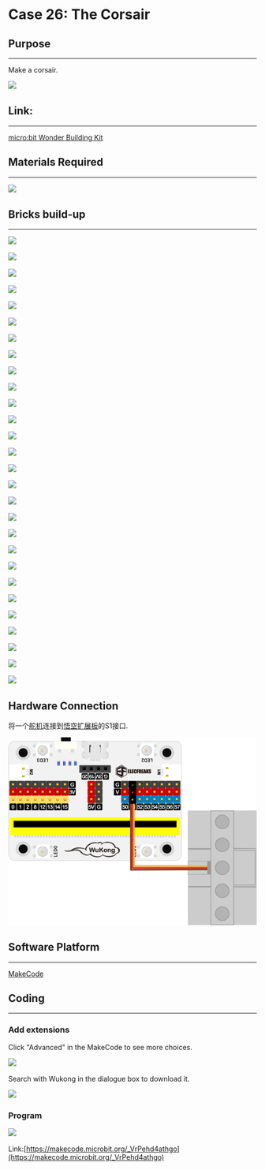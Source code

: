 # Case 26: The Corsair

## Purpose
---
Make a corsair.
 
![](./images/Wonder-Building-Kit-case-26-01.png)

## Link: 
---
[micro:bit Wonder Building Kit](https://www.elecfreaks.com/micro-bit-wonder-building-kit-without-micro-bit-board.html)

## Materials Required
---
![](./images/Wonder-Building-Kit-step-case-26-01.png)

## Bricks build-up
---

![](./images/Wonder-Building-Kit-step-case-26-02.png)

![](./images/Wonder-Building-Kit-step-case-26-03.png)

![](./images/Wonder-Building-Kit-step-case-26-04.png)

![](./images/Wonder-Building-Kit-step-case-26-05.png)

![](./images/Wonder-Building-Kit-step-case-26-06.png)

![](./images/Wonder-Building-Kit-step-case-26-07.png)

![](./images/Wonder-Building-Kit-step-case-26-08.png)

![](./images/Wonder-Building-Kit-step-case-26-09.png)

![](./images/Wonder-Building-Kit-step-case-26-10.png)

![](./images/Wonder-Building-Kit-step-case-26-11.png)

![](./images/Wonder-Building-Kit-step-case-26-12.png)

![](./images/Wonder-Building-Kit-step-case-26-13.png)

![](./images/Wonder-Building-Kit-step-case-26-14.png)

![](./images/Wonder-Building-Kit-step-case-26-15.png)

![](./images/Wonder-Building-Kit-step-case-26-16.png)

![](./images/Wonder-Building-Kit-step-case-26-17.png)

![](./images/Wonder-Building-Kit-step-case-26-18.png)

![](./images/Wonder-Building-Kit-step-case-26-19.png)

![](./images/Wonder-Building-Kit-step-case-26-20.png)

![](./images/Wonder-Building-Kit-step-case-26-21.png)

![](./images/Wonder-Building-Kit-step-case-26-22.png)

![](./images/Wonder-Building-Kit-step-case-26-23.png)

![](./images/Wonder-Building-Kit-step-case-26-24.png)

![](./images/Wonder-Building-Kit-step-case-26-25.png)

![](./images/Wonder-Building-Kit-step-case-26-26.png)

![](./images/Wonder-Building-Kit-step-case-26-27.png)

![](./images/Wonder-Building-Kit-step-case-26-28.png)

![](./images/Wonder-Building-Kit-step-case-26-29.png)

## Hardware Connection

将一个[舵机](https://www.elecfreaks.com/geekservo-2kg-360-degrees-compatible-with-lego.html)连接到[悟空扩展板](https://www.elecfreaks.com/wukong-board-with-lego-holder-for-micro-bit.html)的S1接口.

![](./images/Wonder-Building-Kit-case-26-06.png)

## Software Platform
---
[MakeCode](https://makecode.microbit.org/)

## Coding
---
### Add extensions
Click "Advanced" in the MakeCode to see more choices.
 
![](./images/Wonder-Building-Kit-case-21-02.png)

Search with Wukong in the dialogue box to download it. 

![](./images/Wonder-Building-Kit-case-21-03.png)





### Program
 
![](./images/Wonder-Building-Kit-case-26-04.png)

Link:[https://makecode.microbit.org/_VrPehd4athgo](https://makecode.microbit.org/_VrPehd4athgo)

